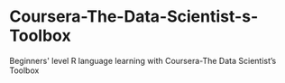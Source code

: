 # Coursera-The-Data-Scientist-s-Toolbox
Beginners' level R language learning with Coursera-The Data Scientist’s Toolbox
